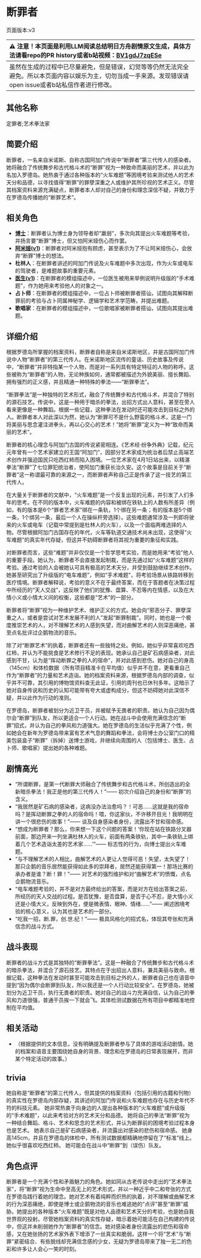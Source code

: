 # 断罪者
页面版本:v3
 

| :warning: 注意！本页面是利用LLM阅读总结明日方舟剧情原文生成，具体方法请看repo的PR history或者b站视频：[BV1gdJ7zqESe](https://www.bilibili.com/video/BV1gdJ7zqESe/)         |
|:----------------------------|
| 虽然在生成的过程中已尽量避免，但是错误，幻觉等等仍然无法完全避免。所以本页面内容以娱乐为主，切勿当成一手来源。发现错误请open issue或者b站私信作者进行修改。|



## 其他名称
定罪者;艺术拳法家
## 简要介绍
断罪者，一名来自米诺斯、自称古国阿加门传说中“断罪者”第三代传人的感染者。她将融合了传统舞步和古代格斗术的“断罪”视为一种致命而美丽的艺术，并以此为名加入罗德岛。她热衷于通过各种版本的“火车难题”等困境考验来测试他人的艺术天分和品德，以寻找值得“断罪”的罪孽深重之人或维护其所珍视的艺术正义。尽管其档案资料来源充满疑点，断罪者本人却对自己的身份和理念深信不疑，并致力于在罗德岛传播她的“断罪艺术”。
## 相关角色
-   **[博士](extended_char_bo_shi.md)**：断罪者认为博士身为领导者却“羸弱”，多次向其提出火车难题等考验，并扬言要“断罪”博士，但又怕阿米娅伤心而作罢。
-   **[阿米娅](char_002_amiya.md)([v1](../chars/char_002_amiya.md))**：断罪者对阿米娅抱有顾虑，甚至表示为了不让阿米娅伤心，会放弃“断罪”博士的想法。
-   **杜林人**：在断罪者讲述的阿加门传说及火车难题中多次出现，作为火车或电车的驾驶者，是难题故事的重要元素。
-   **[医生](char_4125_rdoc.md)([v1](../chars/char_4125_rdoc.md))**：在断罪者的模组描述中，一位医生被用来举例说明升级版的“手术难题”，作为她用来考验他人的对象之一。
-   **占卜师**：在断罪者的模组描述中，一位占卜师被断罪者搭讪，试图向其解释断罪前的考验与占卜同属神秘学、逻辑学和艺术学范畴，并提出难题。
-   **歌唱家**：在断罪者的模组描述中，一位歌唱家被断罪者搭讪，试图向其提出难题。
## 详细介绍
根据罗德岛所掌握的档案资料，断罪者自称是来自米诺斯地区，并是古国阿加门传说中人物“断罪者”的第三代传人。在米诺斯地区流传的童话、历史故事及传说中，“断罪者”并非特指某一个人物，而是对一系列具有特定特征的人物的称呼。这些被称为“断罪者”的人物，无论种族如何，通常都被描述为外貌美丽、擅长舞蹈、拥有强烈的正义感，并且精通一种特殊的拳法——“断罪拳法”。

“断罪拳法”是一种独特的艺术形式，融合了传统舞步和古代格斗术，并混合了特别的源石技艺。传说中，这是一种用于暗杀的拳法，出招方式出人意料，甚至在旁人看来更像是一种舞蹈。根据一些记载，这种拳法在发动时还可能攻击到目标之外的人。断罪者本人对此深以为然，她认为“断罪可不是什么野蛮的格斗术，这是一门将美丽与思念灌注进拳头，再以心交心的艺术！”她将“断罪”定义为一种“致命而美丽的艺术”。

断罪者的核心理念与阿加门古国的传说紧密相连。《艺术经·纷争外典》记载，纪元元年曾有一个艺术家建立的王国“阿加门”，因部分艺术家成为统治者后禁止高端艺术创作并强迫国民只吃西红柿而陷入困境。一位艺术家在4月1日站出来，以精湛拳法“断罪”了七位罪犯统治者，使阿加门重获长治久安。这个故事是目前关于“断罪者”这一称谓最可靠的来源之一，而断罪者声称自己正是传承了这一技艺的第三代传人。

在大量关于断罪者的文献中，“火车难题”是一个反复出现的元素，并引发了人们多年的思考。在不同的版本中，火车难题的内容和被绑在铁轨上的人数有所差异（例如，有的版本是6个“罪者艺术家”绑在一条轨，1个绑在另一条；有的版本是5个绑一条，1个绑另一条，最后一个人在操纵杆旁选择）。这些难题通常涉及一列即将驶来的火车或电车（记载中常提到是杜林人的火车），以及一个面临两难选择的人物。尽管根据阿加门古国存在的年代，火车等轨道交通技术尚未出现，这使得“火车难题”的真实年代存疑，但这并不妨碍断罪者将其视为重要的象征和实践。

对断罪者而言，这些“难题”并非仅仅是一个哲学思考实验，而是她用来“考验”他人的重要手段。她认为，断罪者不会直接发起制裁，而是先通过如“火车难题”这样的考验。通过考验的人会被她认可具有极高的艺术天分，并受到鼓励继续艺术创作。她甚至研究出了升级版的“电车难题”，例如“手术难题”，将考验场景从铁路转移到医疗情境。断罪者解释说，考验的意义不在于最终答案，而在于答题者在决策过程中所经历的“天人交战”，这反映了他们的犹豫、盘算、不忍等内在情感，以及在大情小义或小情大义间的权衡，这些都是“艺术”的一部分。

断罪者将“断罪”视为一种维护艺术、维护正义的方式。她会向“邪恶分子、罪孽深重之人，或者是尝试对艺术发展不利的人”发起“断罪制裁”。同时，她也是一个极度推崇艺术的人，对不理解艺术的人感到失望，而对曲解艺术的人则深恶痛绝，甚至点名批评过企鹅物流的音乐。

除了对“断罪艺术”的执着，断罪者还有一些独特之处。例如，她似乎非常喜欢吃西红柿，并认为不能挑食是艺术修行不足的表现。她承认自己是矿石病感染者，对此感到不甘，认为是“挥动断罪之拳的人的宿命”，并对此感到悲伤。她对自己的身高（145cm）和体检数据（所有项目精准卡在平均值）似乎并不在意，更看重自己作为“断罪者”的力量和艺术造诣。她的档案资料来源，根据罗德岛内部的调查，似乎并不可靠，其引用的博物馆资料查无此证，引用的周刊也已休刊多年。这暗示了她对自身传说和历史的认知可能带有夸大或虚构成分，但这不妨碍她对此深信不疑，并以此作为行动的准则。

在罗德岛，断罪者被划分为近卫干员，并被赋予无畏者的职责。她认为自己因为偶尔会“断罪”到队友，所以更适合一个人行动。她在战斗中会使用充满信念的“断罪”招式，并认为自己的拳风和力道强大。她在罗德岛的生活似乎充满了个性，例如她会在新年为罗德岛带来富有艺术气息的舞蹈和拳法，会将博士办公室门口的精美包装盒子“断罪”（拆掉）送博士游戏，并继续向周围的人（包括博士、医生、占卜师、歌唱家）提出她的各种难题。
## 剧情高光
*   “所谓断罪，是第一代断罪大师融合了传统舞步和古代格斗术，所创造出的全新暗杀拳法！我正是他的第三代传人！”—— 初次介绍自己的身份和“断罪”的含义。
*   “我居然是矿石病的感染者，这病没办法治愈吗？！可恶......这就是我的宿命吗？是挥动断罪之拳的人的宿命吗！喂，你这家伙，不许移开目光！我明明在讲一个很悲伤的故事！”—— 谈及自身感染者身份，流露出不甘和宿命感。
*   “想成为断罪者？那么，你来想一下这个问题的答案！‘你现在站在铁路分叉器前面，那边开来一列坐满杜林人的火车，前面有两条铁轨，其中一条铁轨上绑着几个艺术造诣太差的艺术家......’”—— 标志性的行为，向博士提出火车难题。
*   “与不理解艺术的人相比，曲解艺术的人更让人觉得可恶！失望，太失望了！那只企鹅的音乐居然能获得如此多的崇拜者，居然还能获得第一！那场比赛的承办者是谁？断！罪！”—— 对艺术的强烈维护和对“曲解艺术”的愤慨，点名企鹅物流音乐。
*   “电车难题考验的，并不是对方最终给出的答案，而是对方在给出答案之前，所经历的天人交战的过程。是否犹豫，是否盘算，是否于心不忍，是大情小义还是小情大义，反映到外在，便是微表情、眼神、情绪......”—— 阐述困境考验的核心意义，认为其也是艺术的一部分。
*   “吃我一招，断.罪，创.世.纪！”—— 极具风格化的招式名，体现其夸张和充满信念的战斗方式。
## 战斗表现
断罪者的战斗方式是其独特的“断罪拳法”。这是一种融合了传统舞步和古代格斗术的暗杀拳法，并混合了源石技艺。其特点在于出招出人意料，兼具美丽与致命。根据记载，这种拳法在发动时甚至可能攻击到目标之外的人，断罪者自己也在语音中提到“因为偶尔会断罪到队友，所以我还是一个人行动比较安全”。在罗德岛，她被划分为近卫干员，执行无畏者的职责。她对自己的战斗力充满自信，认为自己的拳风和力道很强，普通干员挨一下就会飞。其体检测试数据在所有项目中都精准地控制在平均值。
## 相关活动
-   （根据提供的文本信息，没有明确提及断罪者参与了具体的游戏活动剧情。她的档案和语音主要围绕她自身的背景、理念和在罗德岛的日常表现展开，而非某个特定活动的故事。）
## trivia
她自称是“断罪者”的第三代传人，但其提供的档案资料（包括引用的古籍和刊物）的真实性在罗德岛内部存疑，其讲述的阿加门传说和火车难题也存在与历史年代不符的科技元素。
她非常热衷于向身边的人提出各种版本的“火车难题”或升级版的“手术难题”，以此来考验对方的艺术天分和品德。
她将自己的拳法“断罪”视为一种结合舞蹈、格斗、艺术和思念的艺术形式，并认为断罪前的困境考验过程本身也是艺术。
她表示自己是矿石病感染者，并流露出对感染的悲伤和宿命感。
她身高145cm，并且在罗德岛的体检中，所有测试数据都精确地停留在了“标准”线上。
她似乎很喜欢吃西红柿。
她可能会在战斗中“断罪”到（误伤）队友。
## 角色点评
断罪者是一个充满个性和矛盾魅力的角色。她如同从古老传说中走出的“艺术拳法家”，将“断罪”视为生命中至高无上的艺术形式，并以一种近乎中二和夸张的方式在罗德岛践行着她的理念。她对艺术有着纯粹而炽热的执着，对不理解或曲解艺术的行为深恶痛绝，即使是博士或企鹅物流的音乐也难逃她的“点评”甚至“断罪”威胁。她提出的各种版本“火车难题”既是对他人品德和艺术天分的考验，也是她自我世界观的投射。尽管她档案资料的真实性存疑，暗示着她可能活在自己构建的传说中，但这并未削弱她作为“断罪者”的信念。她对感染者身份流露出的悲伤和宿命感，又在她张扬的艺术家外表下增添了一丝真实和脆弱。这样一个将“艺术”与“断罪”紧密结合、有些脱线却充满信念感的少女，无疑为罗德岛带来了独一无二的色彩和许多让人会心一笑的时刻。